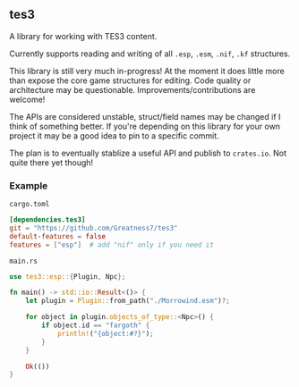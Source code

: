 ## tes3

A library for working with TES3 content.

Currently supports reading and writing of all `.esp`, `.esm`, `.nif`, `.kf` structures.

This library is still very much in-progress! At the moment it does little more than expose the core game structures for editing. Code quality or architecture may be questionable. Improvements/contributions are welcome!

The APIs are considered unstable, struct/field names may be changed if I think of something better. If you're depending on this library for your own project it may be a good idea to pin to a specific commit.

The plan is to eventually stablize a useful API and publish to `crates.io`. Not quite there yet though!

### Example

`cargo.toml`
```toml
[dependencies.tes3]
git = "https://github.com/Greatness7/tes3"
default-features = false
features = ["esp"]  # add "nif" only if you need it
```

`main.rs`
```rs
use tes3::esp::{Plugin, Npc};

fn main() -> std::io::Result<()> {
    let plugin = Plugin::from_path("./Morrowind.esm")?;

    for object in plugin.objects_of_type::<Npc>() {
        if object.id == "fargoth" {
            println!("{object:#?}");
        }
    }

    Ok(())
}
```
